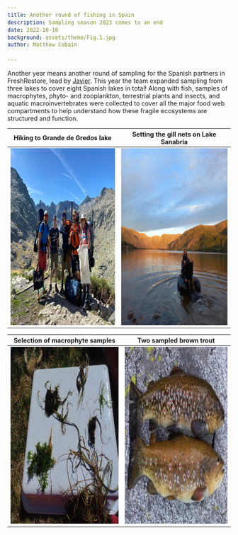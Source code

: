 ```yaml
---
title: Another round of fishing in Spain 
description: Sampling season 2023 comes to an end  
date: 2022-10-18
background: assets/theme/Fig.1.jpg
author: Matthew Cobain

---
```

Another year means another round of sampling for the Spanish partners in FreshRestore, lead by [Javier](https://kimmagnusb.github.io/FreshRestore/team/#Javier+S%C3%A1nchez+Hern%C3%A1ndez). This year the team expanded sampling from three lakes to cover eight Spanish lakes in total! 
Along with fish, samples of macrophytes, phyto- and zooplankton, terrestrial plants and insects, and aquatic macroinvertebrates were collected to cover all the major food web compartments to help understand how these fragile ecosystems are structured and function.



  Hiking to Grande de Gredos lake |  Setting the gill nets on Lake Sanabria
:--------------------------------------------------------------:|:--------------------------------------------------------------:
<img src="https://github.com/kimmagnusb/FreshRestore/blob/main/assets/theme/Fig_Spain2023_2.jpg?raw=true" width="400" height="400"> |  <img src="https://github.com/kimmagnusb/FreshRestore/blob/main/assets/theme/Fig_Spain2023_1.jpg?raw=true" width="400" height="400">

  Selection of macrophyte samples |  Two sampled brown trout
:--------------------------------------------------------------:|:--------------------------------------------------------------:
<img src="https://github.com/kimmagnusb/FreshRestore/blob/main/assets/theme/Fig_Spain2023_3.jpg?raw=true" width="400" height="400"> |  <img src="https://github.com/kimmagnusb/FreshRestore/blob/main/assets/theme/Fig_Spain2023_4.jpg?raw=true" width="400" height="400">
